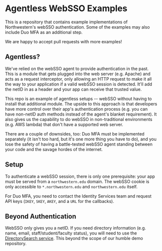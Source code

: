 # Agentless WebSSO Examples
This is a repository that contains example implementations of Northwestern's webSSO authentication. Some of the examples may also include Duo MFA as an additional step.

We are happy to accept pull requests with more examples!

## Agentless?
We've relied on the webSSO agent to provide authentication in the past. This is a module that gets plugged into the web server (e.g. Apache) and acts as a request interceptor, only allowing an HTTP request to make it all the way to your application if a valid webSSO session is detected. It'll add the netID in as a header and your app can receive that trusted value.

This repo is an example of agentless setups -- webSSO without having to install that additional module. The upside to this approach is that developers have more control over their app's authentication process (e.g. you can have non-netID auth methods instead of the agent's blanket requirement). It also gives us the capability to do webSSO in non-traditional environments (e.g. AWS lambda) that don't have a supported web server.

There are a couple of downsides, too: Duo MFA must be implemented separately (it isn't too hard, but it's one more thing you have to do), and you lose the safety of having a battle-tested webSSO agent standing between your code and the savage hordes of the internet.

## Setup
To authenticate a webSSO session, there is only one prerequisite: your app must be served from a `northwestern.edu` domain. The webSSO cookie is only accessible to `*.northwestern.edu` and `northwestern.edu` itself.

For Duo MFA, you need to contact the Identity Services team and request API keys (`IKEY`, `SKEY`, `AKEY`, and a `URL` for the callbacks).

## Beyond Authentication
WebSSO only gives you a netID. If you need directory information (e.g. name, email, staff/student/faculty status), you will need to use the [DirectorySearch service](https://apiserviceregistry.northwestern.edu). This beyond the scope of our humble demo repository.

